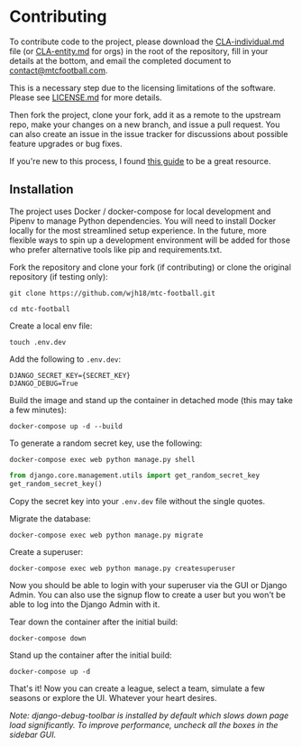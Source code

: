 # Contributing

To contribute code to the project, please download the [CLA-individual.md](https://github.com/wjh18/mtc-football/blob/master/CLA-individual.md) file (or [CLA-entity.md](https://github.com/wjh18/mtc-football/blob/master/CLA-entity.md) for orgs) in the root of the repository, fill in your details at the bottom, and email the completed document to [contact@mtcfootball.com](mailto:contact@mtcfootball.com).

This is a necessary step due to the licensing limitations of the software. Please see [LICENSE.md](https://github.com/wjh18/mtc-football/blob/master/LICENSE.md) for more details.

Then fork the project, clone your fork, add it as a remote to the upstream repo, make your changes on a new branch, and issue a pull request. You can also create an issue in the issue tracker for discussions about possible feature upgrades or bug fixes.

If you're new to this process, I found [this guide](https://opensource.guide/how-to-contribute/) to be a great resource.

## Installation

The project uses Docker / docker-compose for local development and Pipenv to manage Python dependencies. You will need to install Docker locally for the most streamlined setup experience. In the future, more flexible ways to spin up a development environment will be added for those who prefer alternative tools like pip and requirements.txt.

Fork the repository and clone your fork (if contributing) or clone the original repository (if testing only):

`git clone https://github.com/wjh18/mtc-football.git`

`cd mtc-football`

Create a local env file:

`touch .env.dev`

Add the following to `.env.dev`:
```
DJANGO_SECRET_KEY={SECRET_KEY}
DJANGO_DEBUG=True
```

Build the image and stand up the container in detached mode (this may take a few minutes):

`docker-compose up -d --build`

To generate a random secret key, use the following:

`docker-compose exec web python manage.py shell`
```python
from django.core.management.utils import get_random_secret_key  
get_random_secret_key()
```

Copy the secret key into your `.env.dev` file without the single quotes.

Migrate the database:

`docker-compose exec web python manage.py migrate`

Create a superuser:

`docker-compose exec web python manage.py createsuperuser`

Now you should be able to login with your superuser via the GUI or Django Admin. You can also use the signup flow to create a user but you won't be able to log into the Django Admin with it.

Tear down the container after the initial build:

`docker-compose down`

Stand up the container after the initial build:

`docker-compose up -d`

That's it! Now you can create a league, select a team, simulate a few seasons or explore the UI. Whatever your heart desires.

*Note: django-debug-toolbar is installed by default which slows down page load significantly. To improve performance, uncheck all the boxes in the sidebar GUI.*